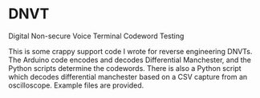 # DNVT
Digital Non-secure Voice Terminal Codeword Testing

This is some crappy support code I wrote for reverse engineering DNVTs. The Arduino code encodes and decodes Differential Manchester, and the Python scripts determine the codewords. There is also a Python script which decodes differential manchester based on a CSV capture from an oscilloscope. Example files are provided.
